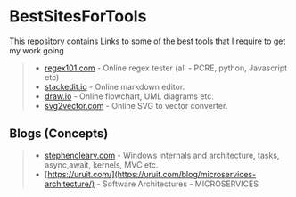 # BestSitesForTools
This repository contains Links to some of the best tools that I require to get my work going

> - [regex101.com](https://regex101.com/) - Online regex tester (all - PCRE, python, Javascript etc)
> - [stackedit.io](https://stackedit.io/) - Online markdown editor.
> - [draw.io](https://app.diagrams.net/) - Online flowchart, UML diagrams etc.
> - [svg2vector.com](https://svg2vector.com/) - Online SVG to vector converter.

## Blogs (Concepts)
> - [stephencleary.com](https://blog.stephencleary.com/) - Windows internals and architecture, tasks, async,await, kernels, MVC etc.
> - [https://uruit.com/](https://uruit.com/blog/microservices-architecture/) - Software Architectures - MICROSERVICES
